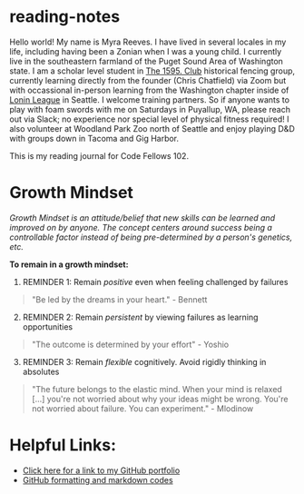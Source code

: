 # reading-notes
Hello world!  My name is Myra Reeves.  I have lived in several locales in my life, including having been a Zonian when I was a young child.  I currently live in the southeastern farmland of the Puget Sound Area of Washington state.  I am a scholar level student in [The 1595. Club](https://www.the1595club.com/) historical fencing group, currently learning directly from the founder (Chris Chatfield) via Zoom but with occassional in-person learning from the Washington chapter inside of [Lonin League](https://www.lonin.org/) in Seattle.  I welcome training partners. So if anyone wants to play with foam swords with me on Saturdays in Puyallup, WA, please reach out via Slack; no experience nor special level of physical fitness required!  I also volunteer at Woodland Park Zoo north of Seattle and enjoy playing D&D with groups down in Tacoma and Gig Harbor.

This is my reading journal for Code Fellows 102.


# Growth Mindset
*Growth Mindset is an attitude/belief that new skills can be learned and improved on by anyone.  The concept centers around success being a controllable factor instead of being pre-determined by a person's genetics, etc.* 

**To remain in a growth mindset:**
1.  REMINDER 1:  Remain *positive* even when feeling challenged by failures
> "Be led by the dreams in your heart." - Bennett
2. REMINDER 2:  Remain *persistent* by viewing failures as learning opportunities 
> "The outcome is determined by your effort"  - Yoshio
3. REMINDER 3: Remain *flexible* cognitively.  Avoid rigidly thinking in absolutes
> "The future belongs to the elastic mind. When your mind is relaxed [...] you're not worried about why your ideas might be wrong.  You're not worried about failure.  You can experiment." - Mlodinow

# Helpful Links:
+ [Click here for a link to my GitHub portfolio](https://github.com/myra-sea)
+ [GitHub formatting and markdown codes](https://docs.github.com/en/get-started/writing-on-github/getting-started-with-writing-and-formatting-on-github/basic-writing-and-formatting-syntax)
